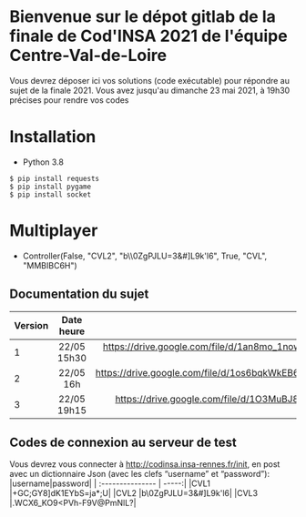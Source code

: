 # Bienvenue sur le dépot gitlab de la finale de Cod'INSA 2021 de l'équipe Centre-Val-de-Loire
Vous devrez déposer ici vos solutions (code exécutable) pour répondre au sujet de la finale 2021. Vous avez jusqu'au dimanche 23 mai 2021, à 19h30 précises pour rendre vos codes

# Installation

- Python 3.8

```
$ pip install requests
$ pip install pygame
$ pip install socket
```

# Multiplayer 

- Controller(False, "CVL2", "b\\\\0ZgPJLU=3&#]L9k'l6", True, "CVL", "MMBIBC6H")

## Documentation du sujet
|Version | Date heure     |lien      |
| :--------------- |:---------------:| -----:|
| 1 |22/05 15h30    |https://drive.google.com/file/d/1an8mo_1nowGP6dou8U79EBBnEiIj4bUR/view?usp=sharing |
| 2 |22/05 16h|https://drive.google.com/file/d/1os6bqkWkEB67eXL8NOBMDI6xvpJ8dyR8/view?usp=sharing|
|3|22/05 19h15|https://drive.google.com/file/d/1O3MuBJ8txkIrTxdpnwf_a3LSkaljh9Mu/view?usp=sharing|

## Codes de connexion au serveur de test
Vous devrez vous connecter à http://codinsa.insa-rennes.fr/init, en post avec un dictionnaire Json (avec les clefs “username” et “password”):
|username|password|
| :--------------- | -----:|
|CVL1 |+GC;GY8]dK1EYbS=ja*;U|
|CVL2 |b\\0ZgPJLU=3&#]L9k'l6|
|CVL3 |.WCX6_KO9<PVh-F9V@PmNlL?|
